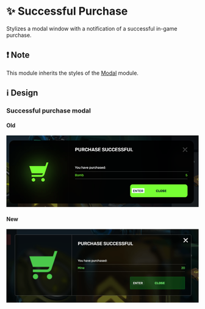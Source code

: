 # :sparkles: Successful Purchase

Stylizes a modal window with a notification of a successful in-game purchase.

## ❗️ Note

This module inherits the styles of the [Modal](/src/General/Modal/README.md) module.

## :information_source: Design

### Successful purchase modal

#### Old

![](/images/shop/old/successfulpurchase.png)

#### New

![](/images/shop/new/successfulpurchase.png)
